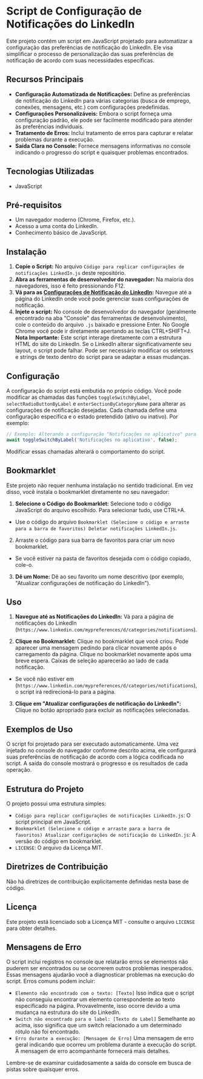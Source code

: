# Script de Configuração de Notificações do LinkedIn
Este projeto contém um script em JavaScript projetado para automatizar a configuração das preferências de notificação do LinkedIn. Ele visa simplificar o processo de personalização das suas preferências de notificação de acordo com suas necessidades específicas.

## Recursos Principais
* **Configuração Automatizada de Notificações:** Define as preferências de notificação do LinkedIn para várias categorias (busca de emprego, conexões, mensagens, etc.) com configurações predefinidas.
* **Configurações Personalizáveis:** Embora o script forneça uma configuração padrão, ele pode ser facilmente modificado para atender às preferências individuais.
* **Tratamento de Erros:** Inclui tratamento de erros para capturar e relatar problemas durante a execução.
* **Saída Clara no Console:** Fornece mensagens informativas no console indicando o progresso do script e quaisquer problemas encontrados.

## Tecnologias Utilizadas
* JavaScript

## Pré-requisitos
* Um navegador moderno (Chrome, Firefox, etc.).
* Acesso a uma conta do LinkedIn.
* Conhecimento básico de JavaScript.

## Instalação
1. **Copie o Script:** No arquivo `Código para replicar configurações de notificações LinkedIn.js` deste repositório. 
2. **Abra as ferramentas de desenvolvedor do navegador:** Na maioria dos navegadores, isso é feito pressionando F12.
3. **Vá para as [Configurações de Notificação do LinkedIn](https://www.linkedin.com/mypreferences/d/categories/notifications):** Navegue até a página do LinkedIn onde você pode gerenciar suas configurações de notificação.
4. **Injete o script:** No console de desenvolvedor do navegador (geralmente encontrado na aba "Console" das ferramentas de desenvolvimento), cole o conteúdo do arquivo `.js` baixado e pressione Enter. No Google Chrome você pode ir diretamente apertando as teclas CTRL+SHIFT+J.
**Nota Importante:** Este script interage diretamente com a estrutura HTML do site do LinkedIn. Se o LinkedIn alterar significativamente seu layout, o script pode falhar. Pode ser necessário modificar os seletores e strings de texto dentro do script para se adaptar a essas mudanças.

## Configuração
A configuração do script está embutida no próprio código. Você pode modificar as chamadas das funções `toggleSwitchByLabel`, `selectRadioButtonByLabel` e `enterSectionByCategoryName` para alterar as configurações de notificação desejadas. Cada chamada define uma configuração específica e o estado pretendido (ativo ou inativo). Por exemplo:
```javascript
// Exemplo: Alterando a configuração "Notificações no aplicativo" para falso
await toggleSwitchByLabel('Notificações no aplicativo', false);
```
Modificar essas chamadas alterará o comportamento do script.

## Bookmarklet

Este projeto não requer nenhuma instalação no sentido tradicional. Em vez disso, você instala o bookmarklet diretamente no seu navegador:

1. **Selecione o Código do Bookmarklet:** Selecione todo o código JavaScript do arquivo escolhido. Para selecionar tudo, use CTRL+A.
* Use o código do arquivo `Bookmarklet (Selecione o código e arraste para a barra de favoritos) Deletar notificações LinkedIn.js`.

2. Arraste o código para sua barra de favoritos para criar um novo bookmarklet.
* Se você estiver na pasta de favoritos desejada com o código copiado, cole-o.

3. **Dê um Nome:** Dê ao seu favorito um nome descritivo (por exemplo, "Atualizar configurações de notificação do LinkedIn").

## Uso

1. **Navegue até as Notificações do LinkedIn:** Vá para a página de notificações do LinkedIn (`https://www.linkedin.com/mypreferences/d/categories/notifications`).

2. **Clique no Bookmarklet:** Clique no bookmarklet que você criou. Pode aparecer uma mensagem pedindo para clicar novamente após o carregamento da página. Clique no bookmarklet novamente após uma breve espera. Caixas de seleção aparecerão ao lado de cada notificação.
* Se você não estiver em (`https://www.linkedin.com/mypreferences/d/categories/notifications`), o script irá redirecioná-lo para a página.

3. **Clique em "Atualizar configurações de notificação do LinkedIn":** Clique no botão apropriado para excluir as notificações selecionadas.

## Exemplos de Uso
O script foi projetado para ser executado automaticamente. Uma vez injetado no console do navegador conforme descrito acima, ele configurará suas preferências de notificação de acordo com a lógica codificada no script. A saída do console mostrará o progresso e os resultados de cada operação.

## Estrutura do Projeto
O projeto possui uma estrutura simples:
* `Código para replicar configurações de notificações LinkedIn.js`: O script principal em JavaScript.
* `Bookmarklet (Selecione o código e arraste para a barra de favoritos) Atualizar configurações de notificação do LinkedIn.js`: A versão do código em bookmarklet.
* `LICENSE`: O arquivo da Licença MIT.

## Diretrizes de Contribuição
Não há diretrizes de contribuição explicitamente definidas nesta base de código.

## Licença
Este projeto está licenciado sob a Licença MIT - consulte o arquivo `LICENSE` para obter detalhes.

## Mensagens de Erro
O script inclui registros no console que relatarão erros se elementos não puderem ser encontrados ou se ocorrerem outros problemas inesperados. Essas mensagens ajudarão você a diagnosticar problemas na execução do script. Erros comuns podem incluir:
* `Elemento não encontrado com o texto: [Texto]` Isso indica que o script não conseguiu encontrar um elemento correspondente ao texto especificado na página. Provavelmente, isso ocorre devido a uma mudança na estrutura do site do LinkedIn.
* `Switch não encontrado para o label: [Texto do Label]` Semelhante ao acima, isso significa que um switch relacionado a um determinado rótulo não foi encontrado.
* `Erro durante a execução: [Mensagem de Erro]` Uma mensagem de erro geral indicando que ocorreu um problema durante a execução do script. A mensagem de erro acompanhante fornecerá mais detalhes.

Lembre-se de examinar cuidadosamente a saída do console em busca de pistas sobre quaisquer erros.
